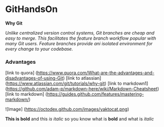 # GitHandsOn

**Why Git**

*Unlike centralized version control systems, Git branches are cheap and easy to merge. This facilitates the feature branch workflow popular with many Git users. Feature branches provide ani isolated environment for every change to your codebase.*

### Advantages

[link to quora] (https://www.quora.com/What-are-the-advantages-and-disadvantages-of-using-Git)
[link to atlassian] (https://www.atlassian.com/git/tutorials/why-git)
[link to markdown1] (https://github.com/adam-p/markdown-here/wiki/Markdown-Cheatsheet)
[link to markdown] (https://guides.github.com/features/mastering-markdown/)

![Image] 
(https://octodex.github.com/images/yaktocat.png)

__This is bold__ and this _is italic_ so you know what is **bold** and what is *italic*

